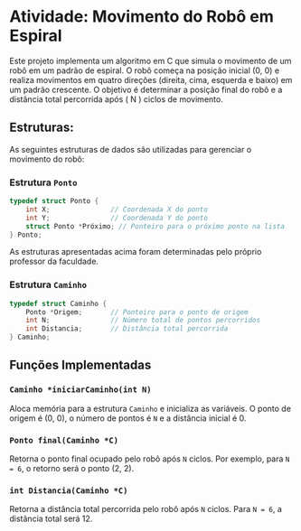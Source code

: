 # Atividade: Movimento do Robô em Espiral

Este projeto implementa um algoritmo em C que simula o movimento de um robô em um padrão de espiral. O robô começa na posição inicial (0, 0) e realiza movimentos em quatro direções (direita, cima, esquerda e baixo) em um padrão crescente. O objetivo é determinar a posição final do robô e a distância total percorrida após \( N \) ciclos de movimento.

## Estruturas:

As seguintes estruturas de dados são utilizadas para gerenciar o movimento do robô:

### Estrutura `Ponto`

```c
typedef struct Ponto {
    int X;               // Coordenada X do ponto
    int Y;               // Coordenada Y do ponto
    struct Ponto *Próximo; // Ponteiro para o próximo ponto na lista
} Ponto;
```
As estruturas apresentadas acima foram determinadas pelo próprio professor da faculdade.

### Estrutura `Caminho`

```c
typedef struct Caminho {
    Ponto *Origem;       // Ponteiro para o ponto de origem
    int N;               // Número total de pontos percorridos
    int Distancia;       // Distância total percorrida
} Caminho;
```

## Funções Implementadas

### `Caminho *iniciarCaminho(int N)`

Aloca memória para a estrutura `Caminho` e inicializa as variáveis. O ponto de origem é (0, 0), o número de pontos é `N` e a distância inicial é 0.

### `Ponto final(Caminho *C)`

Retorna o ponto final ocupado pelo robô após `N` ciclos. Por exemplo, para `N = 6`, o retorno será o ponto (2, 2).

### `int Distancia(Caminho *C)`

Retorna a distância total percorrida pelo robô após `N` ciclos. Para `N = 6`, a distância total será 12.